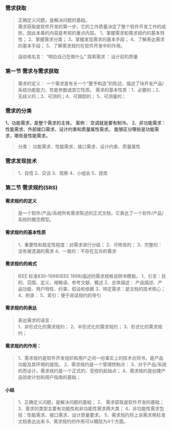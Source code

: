 ### 需求获取
>正确定义问题，是解决问题的基础。  
需求获取是软件开发的第一步，它的工作质量决定了整个软件开发工作的成败，因此本章的内容是考核的重点内容。
>1、掌握需求和需求规约的基本特性；
>2、掌握需求分类；
>3、掌握发现需求的基本手段；
>4、了解表达需求的基本手段；
>5、了解需求规约在软件开发中的作用。
  
>温伯格名言： “明白自己在做什么” 探索需求 ：设计前的质量

### 第一节 需求与需求获取
>需求的定义： 一个需求是有关一个“要予构造”的陈述，描述了待开发产品/系统功能能力、性能参数或其它性质。
>需求的基本性质：1、必要的；2、无歧义的；3、可测的；4、可跟踪的； 5、可测量的；

### 需求的分类
1、功能需求，是整个需求的主体。
案例： 空调就是要有制冷。
2、非功能需求：性能需求、外部接口需求、设计约束和质量属性需求。
能够区分哪些是功能需求，哪些是性能需求。

>分类： 功能需求、性能需求、接口需求、设计约束、质量属性
### 需求发现技术
>1、自悟
>2、交谈
>3、观察
>4、小组会
>5、提炼
### 第二节 需求规约(SRS)
#### 需求规约的定义
>是一个软件/产品/系统所有需求陈述的正式文档，它表达了一个软件/产品/系统的概念模型。
#### 需求规约的基本性质
>1、重要性和稳定性程度：对需求进行分级；
>2、可修改的：
>3、完整的：没有被遗漏的需求
>4、一致的：不存在互斥的需求
#### 需求规约的格式
>IEEE 标准830-1998(IEEE 1998)描述的需求规格说明书模板。
>1、引言：目的、范围、定义、缩略语、参考文献、概述
>2、总体描述： 产品描述、产品功能、用户特性、约束、假设和依赖
>3、特定需求：是文档的技术核心；
>4、附录：
>5、索引：便于阅读规约的导引
#### 需求规约的表达
>表达需求的语言：  
1、非形式化的需求规约；
2、半形式化的需求规约；
3、形式化的需求规约；
#### 需求规约的作用：
>1、需求规约是软件开发组织和用户之间一份事实上的技术合同书，是产品功能及其环境的提现。
>2、需求规约是一个管理控制点：
>3、对于产品/系统的而设计，需求规约是一个正式的、受控的起始点；
>4、需求规约是创建产品验收计划和用户指南的基础；
#### 小结
>1、正确定义问题，是解决问题的基础；
>2、 需求获取是软件开发的基础；
>3、需求的类型主要有功能性和非功能性需求两大类；
>4、非功能性需求包括：性能需求、接口需求、设计质量要求。
>5、需求规约将上诉需求用标准文档表达出来
>6、需求规约的作用可以概括为4个方面。






